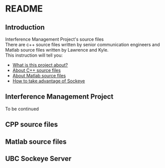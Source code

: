 # README
## Introduction
Interference Management Project's source files  
There are c++ source files written by senior communication engineers and Matlab source files written by Lawrence and Kyle.   
This instruction will tell you:
- [What is this project about?](#interference-management-project)
- [About C++ source files](#cpp-source-files)
- [About Matlab source files](#matlab-source-files)
- [How to take advantage of Sockeye](#ubc-sockeye-server)
## Interference Management Project
To be continued
## CPP source files

## Matlab source files
## UBC Sockeye Server